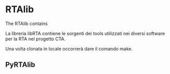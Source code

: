 # RTAlib

The RTAlib contains

La libreria libRTA contiene le sorgenti dei tools utilizzati nei diversi software per la RTA nel progetto CTA.

Una volta clonata in locale occorrerà dare il comando	make.

## PyRTAlib
